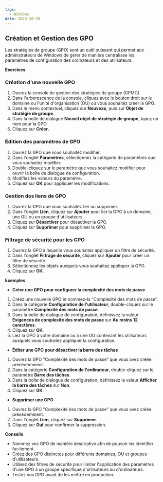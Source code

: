```yaml
---
tags:
  - Windows
date: 2023-10-30
---
```

## Création et Gestion des GPO

Les stratégies de groupe (GPO) sont un outil puissant qui permet aux administrateurs de Windows de gérer de manière centralisée les paramètres de configuration des ordinateurs et des utilisateurs.

**Exercices**

### Création d'une nouvelle GPO

1. Ouvrez la console de gestion des stratégies de groupe (GPMC).
2. Dans l'arborescence de la console, cliquez avec le bouton droit sur le domaine ou l'unité d'organisation (OU) où vous souhaitez créer la GPO.
3. Dans le menu contextuel, cliquez sur **Nouveau**, puis sur **Objet de stratégie de groupe**.
4. Dans la boîte de dialogue **Nouvel objet de stratégie de groupe**, tapez un nom pour la GPO.
5. Cliquez sur **Créer**.

### Édition des paramètres de GPO

1. Ouvrez la GPO que vous souhaitez modifier.
2. Dans l'onglet **Paramètres**, sélectionnez la catégorie de paramètres que vous souhaitez modifier.
3. Double-cliquez sur le paramètre que vous souhaitez modifier pour ouvrir la boîte de dialogue de configuration.
4. Modifiez les valeurs du paramètre.
5. Cliquez sur **OK** pour appliquer les modifications.

### Gestion des liens de GPO

1. Ouvrez la GPO que vous souhaitez lier ou supprimer.
2. Dans l'onglet **Lien**, cliquez sur **Ajouter** pour lier la GPO à un domaine, une OU ou un groupe d'utilisateurs.
3. Cliquez sur **Désactiver** pour désactiver la GPO.
4. Cliquez sur **Supprimer** pour supprimer la GPO.

### Filtrage de sécurité pour les GPO

1. Ouvrez la GPO à laquelle vous souhaitez appliquer un filtre de sécurité.
2. Dans l'onglet **Filtrage de sécurité**, cliquez sur **Ajouter** pour créer un filtre de sécurité.
3. Sélectionnez les objets auxquels vous souhaitez appliquer la GPO.
4. Cliquez sur **OK**.

**Exemples**

* **Créer une GPO pour configurer la complexité des mots de passe**

1. Créez une nouvelle GPO et nommez-la "Complexité des mots de passe".
2. Dans la catégorie **Configuration de l'utilisateur**, double-cliquez sur le paramètre **Complexité des mots de passe**.
3. Dans la boîte de dialogue de configuration, définissez la valeur **Exigences de complexité des mots de passe** sur **Au moins 12 caractères**.
4. Cliquez sur **OK**.
5. Liez la GPO à votre domaine ou à une OU contenant les utilisateurs auxquels vous souhaitez appliquer la configuration.

* **Éditer une GPO pour désactiver la barre des tâches**

1. Ouvrez la GPO "Complexité des mots de passe" que vous avez créée précédemment.
2. Dans la catégorie **Configuration de l'ordinateur**, double-cliquez sur le paramètre **Barre des tâches**.
3. Dans la boîte de dialogue de configuration, définissez la valeur **Afficher la barre des tâches** sur **Non**.
4. Cliquez sur **OK**.

* **Supprimer une GPO**

1. Ouvrez la GPO "Complexité des mots de passe" que vous avez créée précédemment.
2. Dans l'onglet **Lien**, cliquez sur **Supprimer**.
3. Cliquez sur **Oui** pour confirmer la suppression.

**Conseils**

* Nommez vos GPO de manière descriptive afin de pouvoir les identifier facilement.
* Créez des GPO distinctes pour différents domaines, OU et groupes d'utilisateurs.
* Utilisez des filtres de sécurité pour limiter l'application des paramètres d'une GPO à un groupe spécifique d'utilisateurs ou d'ordinateurs.
* Testez vos GPO avant de les mettre en production.
